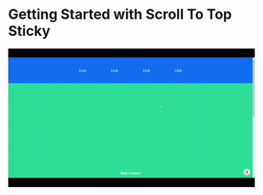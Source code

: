 # Getting Started with Scroll To Top Sticky

![Scroll To Top Sticky preview](./github/preview.gif?raw=true "Scroll To Top Sticky preview")
